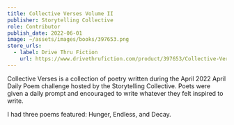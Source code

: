 ```yaml
---
title: Collective Verses Volume II
publisher: Storytelling Collective
role: Contributor
publish_date: 2022-06-01
image: ~/assets/images/books/397653.png
store_urls:
  - label: Drive Thru Fiction
    url: https://www.drivethrufiction.com/product/397653/Collective-Verses--Volume-II
---
```


Collective Verses is a collection of poetry written during the April 2022 April Daily Poem challenge hosted by the Storytelling Collective. Poets were given a daily prompt and encouraged to write whatever they felt inspired to write.

I had three poems featured: Hunger, Endless, and Decay.